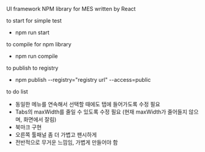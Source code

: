 UI framework NPM library for MES written by React

to start for simple test
- npm run start

to compile for npm library
- npm run compile

to publish to registry
- npm publish --registry="registry url" --access=public

to do list
- 동일한 메뉴를 연속해서 선택할 때에도 탭에 들어가도록 수정 필요
- Tabs의 maxWidth를 줄일 수 있도록 수정 필요 (현재 maxWidth가 줄어들지 않으며, 화면에서 잘림) 
- 북마크 구현
- 오른쪽 툴패널 좀 더 가볍고 팬시하게
- 전반적으로 무거운 느낌임, 가볍게 만들어야 함